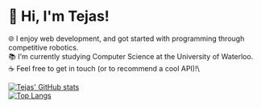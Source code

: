 # 👋 Hi, I'm Tejas!

🌐 I enjoy web development, and got started with programming through competitive robotics.\
📚 I'm currently studying Computer Science at the University of Waterloo.\
☕ Feel free to get in touch (or to recommend a cool API)!\

[![Tejas' GitHub stats](https://github-readme-stats.vercel.app/api?username=twilkhoo&count_private=true&show_icons=true&theme=tokyonight)](https://github.com/anuraghazra/github-readme-stats)\
[![Top Langs](https://github-readme-stats.vercel.app/api/top-langs/?username=twilkhoo&layout=compact&theme=tokyonight)](https://github.com/anuraghazra/github-readme-stats)

